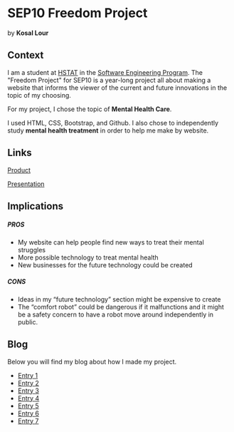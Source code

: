 # SEP10 Freedom Project
by **Kosal Lour**

## Context
I am a student at [HSTAT](https://www.hstat.org/) in the [Software Engineering Program](https://hstatsep.github.io/). The "Freedom Project" for SEP10 is a year-long project all about making a website that informs the viewer of the current and future innovations in the topic of my choosing.

For my project, I chose the topic of **Mental Health Care**.

I used HTML, CSS, Bootstrap, and Github. I also chose to independently study **mental health treatment** in order to help me make by website.

## Links

[Product](https://kosall5220.github.io/sep10-freedom-project/)

[Presentation](https://docs.google.com/presentation/d/10460DbshnOYCZaMcVqaddVlEkeBA2H3TEwLyCyNXyYo/edit#slide=id.p)

## Implications
##### PROS
* My website can help people find new ways to treat their mental struggles
* More possible technology to treat mental health
* New businesses for the future technology could be created

##### CONS
* Ideas in my “future technology” section might be expensive to create
* The “comfort robot” could be dangerous if it malfunctions and it might be a safety concern to have a robot move around independently in public.




## Blog
Below you will find my blog about how I made my project.

* [Entry 1](blog/entry01.md)
* [Entry 2](blog/entry02.md)
* [Entry 3](blog/entry03.md)
* [Entry 4](blog/entry04.md)
* [Entry 5](blog/entry05.md)
* [Entry 6](blog/entry06.md)
* [Entry 7](blog/entry07.md)

